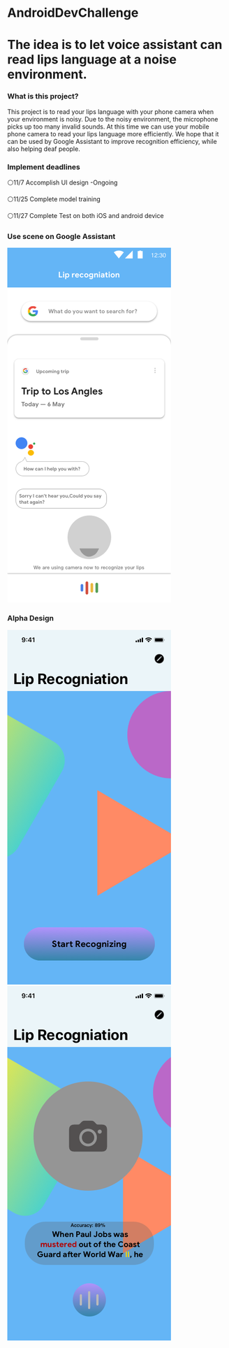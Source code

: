 # AndroidDevChallenge 
# The idea is to let voice assistant can read lips language at a noise environment.
### What is this project?
This project is to read your lips language with your phone camera when your environment is noisy. Due to the noisy environment, the microphone picks up too many invalid sounds. At this time we can use your mobile phone camera to read your lips language more efficiently. We hope that it can be used by Google Assistant to improve recognition efficiency, while also helping deaf people.
### Implement deadlines 
⚪11/7 Accomplish UI design -Ongoing

⚪11/25 Complete model training 

⚪11/27 Complete Test on both iOS and android device 
### Use scene on Google Assistant

![Use case demo page](img/3.png)

### Alpha Design

![Startup Page](img/1.png) ![Recognition Page](img/2.png)
